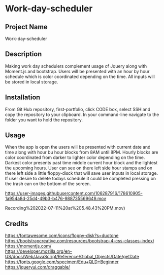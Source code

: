 # Work-day-scheduler

 ## Project Name
 Work-day-scheduler

## Description 
Making work day schedulers complement usage of Jquery along with Moment.js and bootstrap. Users will be presented with an hour by hour schedule which is color coordinated depending on the time. All inputs will be stored in local storage.

## Installation
From Git Hub repository, first-portfolio, click CODE box, select SSH and copy the repository to your clipboard.  In your command-line navigate to the folder you want to hold the repository. 
  

## Usage
When the app is open the users will be presented with current date and time along with hour bu hour blocks from 8AM until 8PM. Hourly blocks are color coordinated from darker to lighter color depending on the time. Darkest color presents past time middle current hour block and the lightest the upcoming hours. User can see on there left side hour stamps and on there left side a little floppy-disck that will save user inputs in local storage. If user desire to delete todays schedule it could be completed pressing on the trash can on the bottom of the screen.

https://user-images.githubusercontent.com/106287916/178610905-1a954a8d-25d4-49b3-b476-988735569649.mov

Recording%202022-07-11%20at%205.48.43%20PM.mov)




## Credits
https://fontawesome.com/icons/floppy-disk?s=duotone
<br>
https://bootstrapcreative.com/resources/bootstrap-4-css-classes-index/
<br>
https://momentjs.com/
<br>
https://developer.mozilla.org/en-US/docs/Web/JavaScript/Reference/Global_Objects/Date/getDate
<br>
https://fonts.google.com/specimen/Edu+QLD+Beginner
<br>
https://jqueryui.com/draggable/

